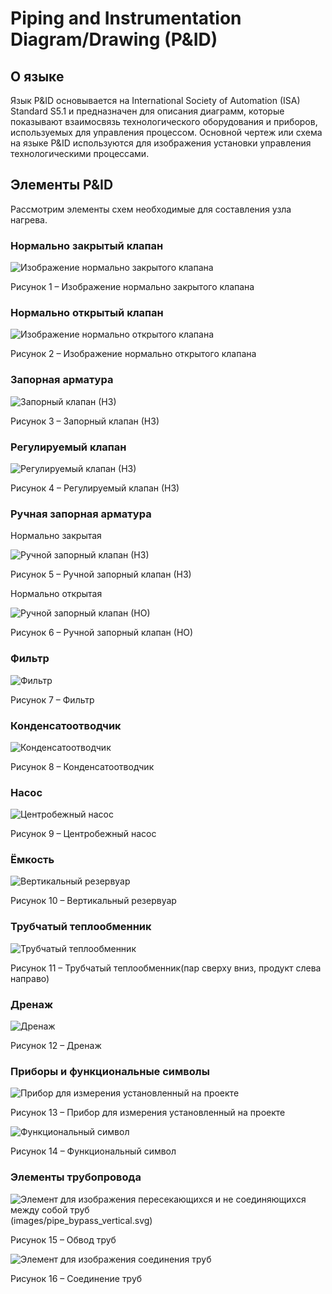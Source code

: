 ﻿# Piping and Instrumentation Diagram/Drawing (P&ID) #
## О языке ##

Язык P&ID основывается на International Society of Automation (ISA) Standard S5.1 и предназначен для описания диаграмм, которые показывают взаимосвязь технологического оборудования и приборов, используемых для управления процессом. 
Основной чертеж или схема на языке P&ID используются для изображения установки управления технологическими процессами.

## Элементы P&ID ##

Рассмотрим элементы схем необходимые для составления узла нагрева.

### Нормально закрытый клапан ###

![Изображение нормально закрытого клапана](images/valve_NC.svg)  

Рисунок 1 –  Изображение нормально закрытого клапана

### Нормально открытый клапан ###

![Изображение нормально открытого клапана](images/valve_NO.svg)

Рисунок 2 – Изображение нормально открытого клапана

### Запорная арматура ###

![Запорный клапан (НЗ)](images/stop_valve(NC).svg)

Рисунок 3 – Запорный клапан (НЗ)

### Регулируемый клапан ###

![Регулируемый клапан (НЗ)](images/controllable_valve(NC).svg)

Рисунок 4 – Регулируемый клапан (НЗ)

### Ручная запорная арматура ### 

Нормально закрытая 

![Ручной запорный клапан (НЗ)](images/hand_valve(NC).svg)

Рисунок 5 – Ручной запорный клапан (НЗ)

Нормально открытая 

![Ручной запорный клапан (НО)](images/hand_valve(NO).svg)

Рисунок 6 – Ручной запорный клапан (НО)

### Фильтр ###  

![Фильтр](images/filter.svg)

Рисунок 7 – Фильтр

### Конденсатоотводчик ###  

![Конденсатоотводчик](images/steam_trap.svg)

Рисунок 8 – Конденсатоотводчик

### Насос ###

![Центробежный насос](images/centrifugal_pump.svg)

Рисунок 9 – Центробежный насос

### Ёмкость ###

![Вертикальный резервуар](images/vertical_vessel.svg)

Рисунок 10 – Вертикальный резервуар

### Трубчатый теплообменник ###

![Трубчатый теплообменник](images/heat_exchanger.svg)

Рисунок 11 – Трубчатый теплообменник(пар сверху вниз, продукт слева направо)

### Дренаж ###

![Дренаж](images/drain.svg)

Рисунок 12 – Дренаж

### Приборы и функциональные символы ###  

![Прибор для измерения установленный на проекте](images/indicator.svg)

Рисунок 13 – Прибор для измерения установленный на проекте

![Функциональный символ](images/function_symbol.svg)

Рисунок 14 – Функциональный символ

### Элементы трубопровода ### 

![Элемент для изображения пересекающихся и не соединяющихся между собой труб](images/pipe_bypass_horizontal.svg)(images/pipe_bypass_vertical.svg)  

Рисунок 15 – Обвод труб

![Элемент для изображения соединения труб](images/pipe_connector.svg)

Рисунок 16 – Соединение труб
